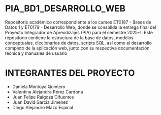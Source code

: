 # PIA_BD1_DESARROLLO_WEB
Repositorio académico correspondiente a los cursos ET0187 - Bases de Datos 1 y ET0179 - Desarrollo Web, donde se consolida la entrega final del Proyecto Integrador de Aprendizajes (PIA) para el semestre 2025-1. Este repositorio contiene la estructura de la base de datos, modelos conceptuales, diccionarios de datos, scripts SQL, así como el desarrollo completo de la aplicación web, junto con su respectiva documentación técnica y manuales de usuario
# INTEGRANTES DEL PROYECTO
- Daniela Montoya Quintero
- Valentina Alejandra Pérez Cardona
- Juan Felipe Raigoza Cifuentes
- Juan David Garcia Jimenez
- Diego Alejandro Mazo Espinal
